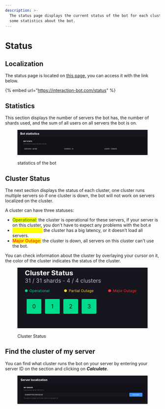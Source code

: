 ```yaml
---
description: >-
  The status page displays the current status of the bot for each cluster and
  some statistics about the bot.
---
```


# Status

## Localization

The status page is located on [this page,](https://interaction-bot.com/status) you can access it with the link below.

{% embed url="https://interaction-bot.com/status" %}

## Statistics

This section displays the number of servers the bot has, the number of shards used, and the sum of all users on all servers the bot is on.

<figure><img src="../.gitbook/assets/image (4) (1).png" alt=""><figcaption><p>statistics of the bot</p></figcaption></figure>

## Cluster Status

The next section displays the status of each cluster, one cluster runs multiple servers so if one cluster is down, the bot will not work on servers localized on the cluster.&#x20;

A cluster can have three statuses:

* <mark style="color:green;">Operational:</mark> the cluster is operational for these servers, if your server is on this cluster, you don't have to expect any problems with the bot.e
* <mark style="color:yellow;">Partial Outage:</mark> the cluster has a big latency, or it doesn't load all servers.
* <mark style="color:red;">Major Outage:</mark> the cluster is down, all servers on this cluster can't use the bot.

You can check information about the cluster by overlaying your cursor on it, the color of the cluster indicates the status of the cluster.

<figure><img src="../.gitbook/assets/image (6) (1).png" alt="" width="468"><figcaption><p>Cluster Status</p></figcaption></figure>

## Find the cluster of my server

You can find what cluster runs the bot on your server by entering your server ID on the section and clicking on _**Calculate**_.

<figure><img src="../.gitbook/assets/image (7).png" alt=""><figcaption></figcaption></figure>

